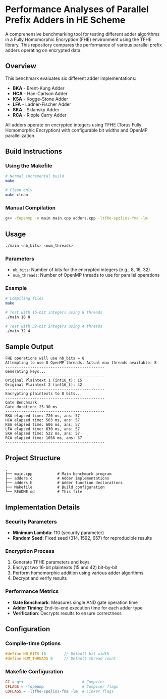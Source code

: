 # Performance Analyses of Parallel Prefix Adders in HE Scheme

A comprehensive benchmarking tool for testing different adder algorithms in a Fully Homomorphic Encryption (FHE) environment using the TFHE library. This repository compares the performance of various parallel prefix adders operating on encrypted data.

## Overview

This benchmark evaluates six different adder implementations:

- **BKA** - Brent-Kung Adder
- **HCA** - Han-Carlson Adder  
- **KSA** - Kogge-Stone Adder
- **LFA** - Ladner-Fischer Adder
- **SKA** - Sklansky Adder
- **RCA** - Ripple Carry Adder

All adders operate on encrypted integers using TFHE (Torus Fully Homomorphic Encryption) with configurable bit widths and OpenMP parallelization.

## Build Instructions

### Using the Makefile

```bash
# Normal incremental build
make

# Clean only
make clean
```

### Manual Compilation

```bash
g++ -fopenmp -o main main.cpp adders.cpp -ltfhe-spqlios-fma -lm
```

## Usage

```bash
./main <nb_bits> <num_threads>
```

### Parameters

- `nb_bits`: Number of bits for the encrypted integers (e.g., 8, 16, 32)
- `num_threads`: Number of OpenMP threads to use for parallel operations

### Example

```bash
# Compiling files
make

# Test with 16-bit integers using 8 threads
./main 16 8

# Test with 32-bit integers using 4 threads  
./main 32 4
```

## Sample Output

```
FHE operations will use nb_bits = 8
Attempting to use 8 OpenMP threads. Actual max threads available: 8
--------------------------------------------
Generating keys...
--------------------------------------------
Original Plaintext 1 (int16_t): 15
Original Plaintext 2 (int16_t): 42
--------------------------------------------
Encrypting plaintexts to 8 bits...
--------------------------------------------
Gate Benchmark:
Gate duration: 25.30 ms
--------------------------------------------
BKA elapsed time: 726 ms, ans: 57
HCA elapsed time: 563 ms, ans: 57
KSA elapsed time: 606 ms, ans: 57
LFA elapsed time: 630 ms, ans: 57
SKA elapsed time: 522 ms, ans: 57
RCA elapsed time: 1056 ms, ans: 57
--------------------------------------------
```

## Project Structure

```
.
├── main.cpp           # Main benchmark program
├── adders.c           # Adder implementations
├── adders.h           # Adder function declarations
├── Makefile           # Build configuration
└── README.md          # This file
```

## Implementation Details

### Security Parameters

- **Minimum Lambda**: 110 (security parameter)
- **Random Seed**: Fixed seed (314, 1592, 657) for reproducible results

### Encryption Process

1. Generate TFHE parameters and keys
2. Encrypt two 16-bit plaintexts (15 and 42) bit-by-bit
3. Perform homomorphic addition using various adder algorithms
4. Decrypt and verify results

### Performance Metrics

- **Gate Benchmark**: Measures single AND gate operation time
- **Adder Timing**: End-to-end execution time for each adder type
- **Verification**: Decrypts results to ensure correctness

## Configuration

### Compile-time Options

```cpp
#define NB_BITS 16        // Default bit width
#define NUM_THREADS 8     // Default thread count
```

### Makefile Configuration

```makefile
CC = g++                          # Compiler
CFLAGS = -fopenmp                 # Compiler flags
LDFLAGS = -ltfhe-spqlios-fma -lm  # Linker flags
```
